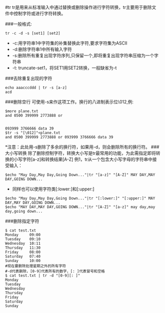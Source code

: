 #tr
tr是用来从标准输入中通过替换或删除操作进行字符转换，tr主要用于删除文件中控制字符或进行字符转换。

###一般格式:
  ```shell
  tr -c -d -s [set1] [set2]
  ```
  + -c:用字符串1中字符集的补集替换此字符,要求字符集为ASCII 
  + -d:删除字符串1中所有输入字符 
  + -s:删除所有重复出现字符序列,只保留一个,即将重复出现字符串压缩为一个字符串
  + -t: truncate-set1，将SET1用SET2转换，一般缺省为-t

###去除重复出现的字符
```
echo aaacccddd | tr -s [a-z]
acd
```

###删除空行
可使用-s来作这项工作。换行的八进制表示位\012,例: 
```
$more plane.txt 
and 0500 399999 2773888 or


093999 3766666 data 39
$tr -s "[\012]"<plane.txt
and 0500 399999 2773888 or 093999 3766666 data 39
```
*注意：此处用-s删除了多余的换行符，如果用-d，则会删除所有的换行符。
###大小写转换
  除了删除控制字符，转换大小写是tr最常用的功能，为此需指定即将转换的小写字符[a-z]和转换结果[A-Z]
  例1，tr从一个包含大小写字母的字符串中接受输入：
```
$echo "May Day,May Day,Going Down..."|tr "[a-z]" "[A-Z]" MAY DAY,MAY DAY,GOING DOWN...
```
 + 同样也可以使用字符类[:lower:]和[:upper:] 
```
$echo "May Day,May Day,Going Down..."|tr "[:lower:]" "[:upper:]" MAY DAY,MAY DAY,GOING DOWN...
$echo "MAY DAY,MAY DAY,GOING DOWN..."|tr "[A-Z]" "[a-z]" may day,may day,going down...
```
###删除指定字符
```shell
$ cat test.txt
Monday     09:00
Tuesday    09:10
Wednesday  10:11
Thursday   11:30
Friday     08:00
Saturday   07:40
Sunday     10:00
#现在要删除处理星期之外的所有字符
#-d代表删除，[0-9]代表所有的数字，[: ]代表冒号和空格
$ cat test.txt | tr -d "[0-9][: ]"
Monday
Tuesday
Wednesday
Thursday
Friday
Saturday
Sunday
```

